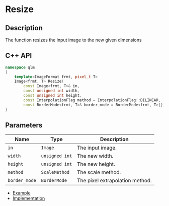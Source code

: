 # Resize

## Description
The function resizes the input image to the new given dimensions

## C++ API
```c++
namespace qlm
{
	template<ImageFormat frmt, pixel_t T>
	Image<frmt, T> Resize(
		const Image<frmt, T>& in,
		const unsigned int width,
		const unsigned int height,
		const InterpolationFlag method = InterpolationFlag::BILINEAR,
		const BorderMode<frmt, T>& border_mode = BorderMode<frmt, T>{});
}
```

## Parameters

| Name           | Type           | Description                      |
|----------------|----------------|----------------------------------|
| `in`           | `Image`        | The input image.                 |
| `width`        | `unsigned int` | The new width.                   |
| `height`       | `unsigned int` | The new height.                  |
| `method`       | `ScaleMethod`  | The scale method.                |
| `border_mode`  | `BorderMode`   | The pixel extrapolation method.  |

* [Example](../../../Examples/Geometric%20Transformations/Resize)
* [Implementation](../../../../code/Resize/Resize.cpp)